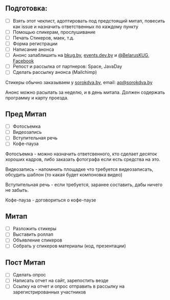 ## Подготовка:
- [ ] Взять этот чеклист, адоптировать под предстоящий митап, повесить как issue и назначить ответственных по каждому пункту
- [ ] Помощью спикерам, прослушивание
- [ ] Печать Стикеров, маек, т.д.
- [ ] Форма регистрации
- [ ] Написание анонса
- [ ] Анонс запаблишить на [bkug.by](https://bkug.by/), [events.dev.by](https://events.dev.by/) и [@BelarusKUG](https://twitter.com/BelarusKUG), [Facebook](https://www.facebook.com/BelarusKUG/)
- [ ] Репост и рассылка от партнеров: Space, JavaDay
- [ ] Сделать рассылку анонса (Mailchimp)

Стикеры обычно заказываем у [sorokdva.by](http://sorokdva.by/), email: ap@sorokdva.by

Анонс можно расылать за неделю, и в день митапа. Должен содержать программу и карту проезда.

## Пред Митап
- [ ] Фотосъемка
- [ ] Видеозапись
- [ ] Вступительная речь
- [ ] Кофе-пауза

Фотосъемка - можно назначить ответсвенного, кто сделает десяток хороших кадров, либо заказать фотографа если есть средства на это.

Видеозапись - напомнить площадке что требуется видеозаписать, обсудить шаблон (то какая будет компоновка видео)

Вступительная речь - если требуется, заранее составить, дабы ничего не забыть.

Кофе-пауза - договориться о кофе-паузе

## Митап

- [ ] Разложить стикеры
- [ ] Выставить роллап
- [ ] Объявление спикеров
- [ ] Собрать у спикеров материалы (код, презентации)

## Пост Митап

- [ ] Сделать опрос
- [ ] Написать отчет на сайт, зарепостить везде
- [ ] Ссылку на отчет и опрос отправить в рассылку на зарегистрированных участников
